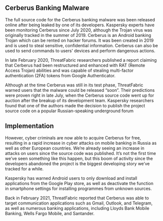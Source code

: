 ## Cerberus Banking Malware

The full source code for the Cerberus banking malware was been released online after being leaked by one of its developers. Kaspersky experts have been monitoring Cerberus since July 2020, although the Trojan virus was originally tracked in the summer of 2019. Cerberus is an Android banking Trojan which can be rented on hacker forums. It was been created in 2019 and is used to steal sensitive, confidential information. Cerberus can also be used to send commands to users' devices and perform dangerous actions.

In late February 2020, ThreatFabric researchers published a report claiming that Cerberus had been restructured and enhanced with RAT (Remote Access Trojan) abilities and was capable of stealing multi-factor authentication (2FA) tokens from Google Authenticator.

Although at the time Cerberus was still in its test phase, ThreatFabric warned users that the malware could be released “soon”. Their predictions were proven right in late July, when the Cerberus source code went up for auction after the breakup of its development team. Kaspersky researchers found that one of the authors made the decision to publish the project source code on a popular Russian-speaking underground forum

## Implementation
However, cyber criminals are now able to acquire Cerberus for free, resulting in a rapid increase in cyber attacks on mobile banking in Russia as well as other European countries. We’re already seeing an increase in attacks on users since the source code was published. It’s not the first time we’ve seen something like this happen, but this boom of activity since the developers abandoned the project is the biggest developing story we’ve tracked for a while.

Kaspersky has warned Android users to only download and install applications from the Google Play store, as well as deactivate the function in smartphone settings for installing programmes from unknown sources.

Back in February 2021, ThreatFabric reported that Cerberus was able to target communication applications such as Gmail, Outlook, and Telegram, as well as numerous banking applications, including Lloyds Bank Mobile Banking, Wells Fargo Mobile, and Santander.
